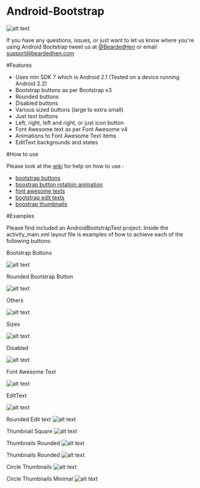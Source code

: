 Android-Bootstrap
=================

![alt text](https://raw.github.com/Bearded-Hen/Android-Bootstrap/master/images/device_image.png "Device Image")

If you have any questions, issues, or just want to let us know where you're using Android Bootstrap tweet us at [@BeardedHen](https://twitter.com/beardedhen) or email support@beardedhen.com 

#Features
* Uses min SDK 7 which is Android 2.1 (Tested on a device running Android 2.2)
* Bootstrap buttons as per Bootstrap v3
* Rounded buttons
* Disabled buttons
* Various sized buttons (large to extra small)
* Just text buttons
* Left, right, left and right, or just icon button
* Font Awesome text as per Font Awesome v4
* Animations to Font Awesome Text items
* EditText backgrounds and states


#How to use

Please look at the [wiki](https://github.com/Bearded-Hen/Android-Bootstrap/wiki) for help on how to use :
* [bootstrap buttons](https://github.com/Bearded-Hen/Android-Bootstrap/wiki/Bootstrap-Button)
* [boostrap button rotation animation](https://github.com/Fmakdemir/Android-Bootstrap/wiki/BootstrapButton-Rotation-Animations)
* [font awesome texts](https://github.com/Bearded-Hen/Android-Bootstrap/wiki/Font-Awesome-Text)
* [bootstrap edit texts](https://github.com/Bearded-Hen/Android-Bootstrap/wiki/Bootstrap-Edit-Text)
* [boostrap thumbnails](https://github.com/Bearded-Hen/Android-Bootstrap/wiki/Bootstrap-Thumbnail)

#Examples

Please find included an AndroidBootstrapTest project. Inside the activity_main.xml layout file is examples of how to achieve each of the following buttons:

Bootstrap Buttons

![alt text](https://raw.github.com/Bearded-Hen/Android-Bootstrap/master/images/buttons.png "regular bootstrap buttons")

Rounded Bootstrap Button

![alt text](https://raw.github.com/Bearded-Hen/Android-Bootstrap/master/images/buttons_rounded.png "rounded bootstrap buttons")

Others

![alt text](https://raw.github.com/Bearded-Hen/Android-Bootstrap/master/images/buttons_others.png "other bootstrap buttons")

Sizes

![alt text](https://raw.github.com/Bearded-Hen/Android-Bootstrap/master/images/buttons_sizes.png "sized bootstrap buttons")

Disabled

![alt text](https://raw.github.com/Bearded-Hen/Android-Bootstrap/master/images/buttons_disabled.png "disabled bootstrap buttons")

Font Awesome Text

![alt text](https://raw.github.com/Bearded-Hen/Android-Bootstrap/master/images/font_awesome_text.png "font_awesome_text")

EditText

![alt text](https://raw.github.com/Bearded-Hen/Android-Bootstrap/master/images/bootstrap_edit_text.png "edit text backgrounds")

Rounded Edit text
![alt text](https://raw.github.com/Bearded-Hen/Android-Bootstrap/master/images/bootstrap_edit_text_rounded.png "edit text backgrounds rounded")

Thumbnail Square
![alt text](https://raw.github.com/Bearded-Hen/Android-Bootstrap/master/images/thumbnail_square.png "edit text backgrounds rounded")

Thumbnails Rounded
![alt text](https://raw.github.com/Bearded-Hen/Android-Bootstrap/master/images/thumbnail_rounded.png "edit text backgrounds rounded")

Thumbnails Rounded
![alt text](https://raw.github.com/Bearded-Hen/Android-Bootstrap/master/images/thumbnail_rounded.png "edit text backgrounds rounded")

Circle Thumbnails
![alt text](https://raw.github.com/Bearded-Hen/Android-Bootstrap/master/images/thumbnails_circle.png "circle thumbnails")

Circle Thumbnails Minimal
![alt text](https://raw.github.com/Bearded-Hen/Android-Bootstrap/master/images/thumbnails_circle_minimal.png "circle thumbnails minimal")
